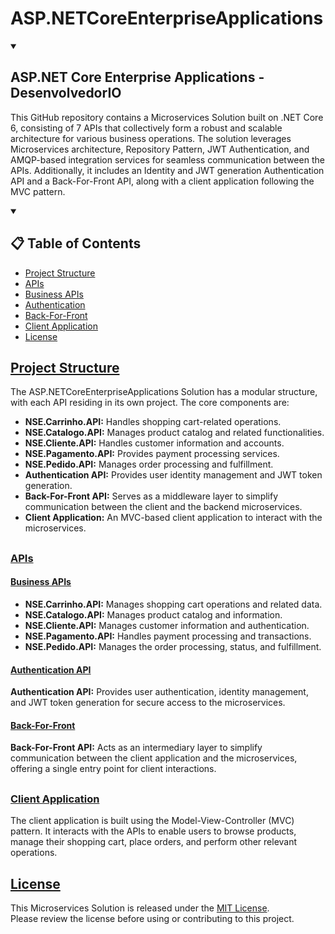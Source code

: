 # ASP.NETCoreEnterpriseApplications
<details open> 
  <summary> 
    
  ## ASP.NET Core Enterprise Applications - DesenvolvedorIO
  
  </summary>
  
This GitHub repository contains a Microservices Solution built on .NET Core 6, consisting of 7 APIs that collectively form a robust and scalable architecture for various business operations. The solution leverages Microservices architecture, Repository Pattern, JWT Authentication, and AMQP-based integration services for seamless communication between the APIs. Additionally, it includes an Identity and JWT generation Authentication API and a Back-For-Front API, along with a client application following the MVC pattern.

</details>

<details open> 
  <summary>
    
## 📋 Table of Contents
  
  </summary>
  
- [Project Structure](#project-structure)
- [APIs](#apis)
- [Business APIs](#business-apis)
- [Authentication](#authentication-api)
- [Back-For-Front](#back-for-front)
- [Client Application](#client-application)
- [License](#license)
  
</details>

## [Project Structure](#project-structure)
The ASP.NETCoreEnterpriseApplications Solution has a modular structure, with each API residing in its own project. The core components are:

<ul>
  <li><b>NSE.Carrinho.API:</b> Handles shopping cart-related operations.</li>
  <li><b>NSE.Catalogo.API:</b> Manages product catalog and related functionalities.</li>
  <li><b>NSE.Cliente.API:</b> Handles customer information and accounts.</li>
  <li><b>NSE.Pagamento.API:</b> Provides payment processing services.</li>
  <li><b>NSE.Pedido.API:</b> Manages order processing and fulfillment.</li>
  <li><b>Authentication API:</b> Provides user identity management and JWT token generation.</li>
  <li><b>Back-For-Front API:</b> Serves as a middleware layer to simplify communication between the client and the backend microservices.</li>
  <li><b>Client Application:</b> An MVC-based client application to interact with the microservices.</li>
</ul>

##

### [APIs](#apis)

  #### [Business APIs](#business-apis)
  <ul>
    <li><b>NSE.Carrinho.API:</b> Manages shopping cart operations and related data.</li>
    <li><b>NSE.Catalogo.API:</b> Manages product catalog and information.</li>
    <li><b>NSE.Cliente.API:</b> Manages customer information and authentication.</li>
    <li><b>NSE.Pagamento.API:</b> Handles payment processing and transactions.</li>
    <li><b>NSE.Pedido.API:</b> Manages the order processing, status, and fulfillment.</li>
  </ul>
  
  #### [Authentication API](#authentication-api)
  <b>Authentication API:</b> Provides user authentication, identity management, and JWT token generation for secure access to the microservices.

#### [Back-For-Front](#back-for-front)
<b>Back-For-Front API:</b> Acts as an intermediary layer to simplify communication between the client application and the microservices, offering a single entry point for client interactions.

##

### [Client Application](#client-application)
The client application is built using the Model-View-Controller (MVC) pattern. It interacts with the APIs to enable users to browse products, manage their shopping cart, place orders, and perform other relevant operations.

##

## [License](#license)
This Microservices Solution is released under the <a href="./LICENSE" target="_blank">MIT License</a>. 
</br>
Please review the license before using or contributing to this project.
